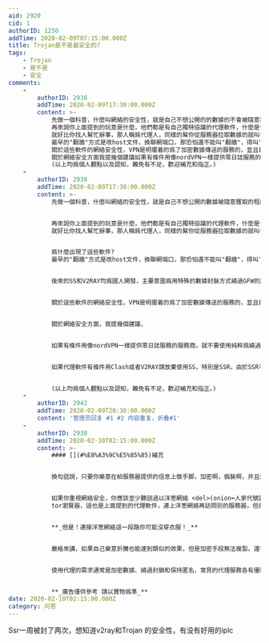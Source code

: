 ```yaml
---
aid: 2920
cid: 1
authorID: 1250
addTime: 2020-02-09T07:15:00.000Z
title: Trojan是不是最安全的?
tags:
    - Trojan
    - 是不是
    - 安全
comments:
    -
        authorID: 2938
        addTime: 2020-02-09T17:30:00.000Z
        content: >-
            先做一個科普，什麼叫網絡的安全性，就是自己不想公開的的數據的不會被隨意獲取的程度，也就是數據加密，我們經常聽到的端對端加密就是一種，當我們選擇用別人提供的服務是，幾乎不可避免的會留下有個人特徵的指紋，而這些指紋又能形成大數據。
            再來說你上面提到的玩意是什麼，他們都是有自己獨特協議的代理軟件，什麼是代理?
            就好比你找人幫忙辦事，那人稱爲代理人，同樣的幫你從服務器拉取數據的就叫代理軟件。 爲什麼出現了這些軟件?
            最早的"翻牆"方式是改host文件，換聯網端口，那恐怕還不能叫"翻牆"，得叫"找縫"。然後是"翻牆"初期的全名爲虛擬私人網路的VPN，這玩意最開始是用於公司人員加密傳輸數據，早期GFW是靠識別域名或者ip來阻斷流量，VPN的濫用也導致了中國企業要用VPN必須備案。後來的SS和V2RAY均爲國人開發，主要意圖爲用特殊的數據封裝方式繞過GFW的識別，但是由於GFW也開始偵測，並且限制出國端口的數量，這一種軟件不得不一直變換自己的面具。
            關於這些軟件的網絡安全性，VPN是明擺着的爲了加密數據傳送的服務的，並且目的是在公網中讓公司與員工形成內部網絡，但是由於是以代理方式使用的，提供服務的服務商的信用纔是保證網絡安全的重點，而後續國人開發的軟件目的要求也僅僅是不被GFW識別，在安全方面有多下功夫我不清楚。
            關於網絡安全方面我提幾個建議如果有條件用像nordVPN一樣提供零日誌服務的服務商，就不要使用純粹爲繞過GFW的代理軟件。如果要使用請避免有審查的服務商，安不安全不說，他們等於自帶GFW。如果代理軟件有條件用Clash或者V2RAY請放棄使用SS，特別是SSR，由於SSR不再維護，以及SS的存在時間太長，使用他們不會有好的體驗，還在實驗階段的Trojan也是。
            (以上均爲個人觀點以及認知，難免有不足，歡迎補充和指正。)
    -
        authorID: 2938
        addTime: 2020-02-09T17:30:00.000Z
        content: >-
            先做一個科普，什麼叫網絡的安全性，就是自己不想公開的數據被隨意獲取的程度，涉及到的爲數據加密，我們經常聽到的端對端加密就是一種，當我們選擇用別人提供的服務是，幾乎不可避免的會留下有個人特徵的指紋，而這些指紋又能形成大數據。


            再來說你上面提到的玩意是什麼，他們都是有自己獨特協議的代理軟件，什麼是代理?
            就好比你找人幫忙辦事，那人稱爲代理人，同樣的幫你從服務器拉取數據的就叫代理軟件。


            爲什麼出現了這些軟件?
            最早的"翻牆"方式是改host文件，換聯網端口，那恐怕還不能叫"翻牆"，得叫"找縫"。然後是"翻牆"初期的全名爲虛擬私人網路的VPN，這玩意最開始是用於公司人員加密傳輸數據，早期GFW是靠識別域名或者ip來阻斷流量，VPN的濫用也導致了中國企業要用VPN必須備案


            後來的SS和V2RAY均爲國人開發，主要意圖爲用特殊的數據封裝方式繞過GFW的識別，但是由於GFW也開始偵測，並且限制出國端口的數量，這一種軟件不得不一直變換自己的面具。


            關於這些軟件的網絡安全性，VPN是明擺着的爲了加密數據傳送的服務的，並且目的是在公網中讓公司與員工形成內部網絡，但是由於是以代理方式使用的，提供服務的服務商的信用纔是保證網絡安全的重點，而後續國人開發的軟件目的要求也僅僅是不被GFW識別，在安全方面有多下功夫我不清楚。


            關於網絡安全方面，我提幾個建議，


            如果有條件用像nordVPN一樣提供零日誌服務的服務商，就不要使用純粹爲繞過GFW的代理軟件。如果要使用請避免有審查的服務商，安不安全不說，他們等於自帶GFW。


            如果代理軟件有條件用Clash或者V2RAY請放棄使用SS，特別是SSR，由於SSR不再維護，以及SS的存在時間太長，使用他們不會有好的體驗，還在實驗階段的Trojan也是。


            (以上均爲個人觀點以及認知，難免有不足，歡迎補充和指正。)
    -
        authorID: 2942
        addTime: 2020-02-09T20:30:00.000Z
        content: '管理员回复 #1 #2 内容重复，折叠#1'
    -
        authorID: 2938
        addTime: 2020-02-10T02:15:00.000Z
        content: >-
            #### [](#%E8%A3%9C%E5%85%85)補充


            換句話說，只要你樂意在給服務器提供的信息上做手脚，加密啊，僞裝啊，并且邏輯上沒有疏漏，你就能在一定程度上保證自己的數據安全。


            如果你重視網絡安全，你應該至少聽説過以洋葱網絡 <del>(onion⬅人家代號就叫洋葱)</del> 構建的知名軟件 ——
            tor瀏覽器，這也是上面提到的代理軟件，連上洋葱網絡再訪問別的服務器，但是tor的重點是包含特徵僞裝和數據加密。


            **_但是！連接洋葱網絡這一段路你可能沒穿衣服！_**


            嚴格來講，如果自己樂意折騰也能達到類似的效果，但是加密手段無法複製，還有一點，tor會向別的服務器報告自己是tor，也導致某些網絡服務商會拒絕tor的訪問。


            使用代理的需求通常是加密數據、繞過封鎖和保持匿名，常見的代理服務各有優缺點，選擇之後再去使用會更能達到自己想要的效果。


            **_廣告僅供參考 請以實物爲準_**
date: 2020-02-10T02:15:00.000Z
category: 问答
---
```


Ssr一周被封了两次，想知道v2ray和Trojan 的安全性，有没有好用的iplc
